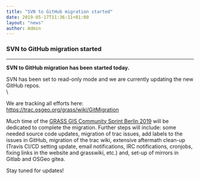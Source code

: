 ```yaml
---
title: "SVN to GitHub migration started"
date: 2019-05-17T11:36:11+01:00
layout: "news"
author: Admin
---
```


### SVN to GitHub migration started

------------------------------------------------------------------------

**SVN to GitHub migration has been started today.**

SVN has been set to read-only mode and we are currently updating the new
GitHub repos.\
\

We are tracking all efforts here:
<https://trac.osgeo.org/grass/wiki/GitMigration>

Much time of the [GRASS GIS Community Sprint Berlin
2019](https://grasswiki.osgeo.org/wiki/GRASS_GIS_Community_Sprint_Berlin_2019)
will be dedicated to complete the migration. Further steps will include:
some needed source code updates, migration of trac issues, add labels to
the issues in GitHub, migration of the trac wiki, extensive aftermath
clean-up (Travis CI/CD setting update, email notifications, IRC
notifications, cronjobs, fixing links in the website and grasswiki,
etc.) and, set-up of mirrors in Gitlab and OSGeo gitea.

Stay tuned for updates!

